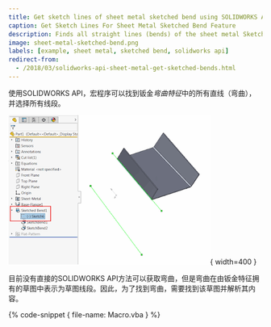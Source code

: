 ```yaml
---
title: Get sketch lines of sheet metal sketched bend using SOLIDWORKS API
caption: Get Sketch Lines For Sheet Metal Sketched Bend Feature
description: Finds all straight lines (bends) of the sheet metal Sketched Bend feature and selects all segments
image: sheet-metal-sketched-bend.png
labels: [example, sheet metal, sketched bend, solidworks api]
redirect-from:
  - /2018/03/solidworks-api-sheet-metal-get-sketched-bends.html
---
```

使用SOLIDWORKS API，宏程序可以找到钣金*弯曲特征*中的所有直线（弯曲），并选择所有线段。

![钣金弯曲特征的草图](sheet-metal-sketched-bend.png){ width=400 }

目前没有直接的SOLIDWORKS API方法可以获取弯曲，但是弯曲在由钣金特征拥有的草图中表示为草图线段。因此，为了找到弯曲，需要找到该草图并解析其内容。

{% code-snippet { file-name: Macro.vba } %}